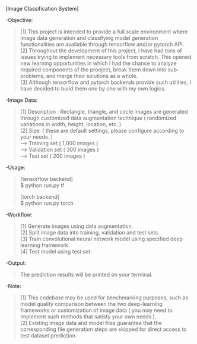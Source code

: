 [Image Classification System]

-Objective: 
> [1] This project is intended to provide a full scale environment where image data generation and classifying model generation functionalities are available through tensorflow and/or pytorch API. \
> [2] Throughout the development of this project, I have had tons of issues trying to implement necessary tools from scratch. This opened new learning opportunities in which I had the chance to analyze required components of the proeject, break them down into sub-problems, and merge their solutions as a whole. \
> [3] Although tensorflow and pytorch backends provide such utilities, I have decided to build them one by one with my own logics. 


-Image Data: 
> [1] Description : Rectangle, triangle, and circle images are generated through customized data augmentation technique ( randomized variations in width, height, location, etc. ) \
> [2] Size: ( these are default settings, please configure according to your needs. ) \
> --> Training set   ( 1,000 images ) \
> --> Validation set ( 300 images ) \
> --> Test set       ( 200 images ) 


-Usage:
> [tensorflow backend] \
> $ python run.py tf 
> 
> [torch backend] \
> $ python run.py torch 


-Workflow:
> [1] Generate images using data augmentation. \
> [2] Split image data into training, validation and test sets. \
> [3] Train convolutional neural network model using specified deep learning framework. \
> [4] Test model using test set.  


-Output:
> The prediction results will be printed on your terminal. 


-Note: 
> [1] This codebase may be used for benchmarking purposes, such as model quality comparison between the two deep-learning frameworks or customization of image data ( you may need to implement such methods that satisfy your own needs ). \
> [2] Existing image data and model files guarantee that the corresponding file generation steps are skipped for direct access to test dataset prediction.
